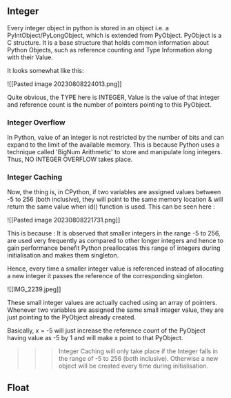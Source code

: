 
## Integer

Every integer object in python is stored in an object i.e. a PyIntObject/PyLongObject, which is extended from PyObject. PyObject is a C structure. It is a base structure that holds common information about Python Objects, such as reference counting and Type Information along with their Value.

It looks somewhat like this:

![[Pasted image 20230808224013.png]]

Quite obvious, the TYPE here is INTEGER, Value is the value of that integer and reference count is the number of pointers pointing to this PyObject.
### Integer Overflow

In Python, value of an integer is not restricted by the number of bits and can expand to the limit of the available memory. This is because Python uses a technique called 'BigNum Arithmetic' to store and manipulate long integers. Thus, NO INTEGER OVERFLOW takes place.
### Integer Caching

Now, the thing is, in CPython, if two variables are assigned values between -5 to 256 (both inclusive), they will point to the same memory location & will return the same value when id() function is used. This  can be seen here :

![[Pasted image 20230808221731.png]]

This is because : It is observed that smaller integers in the range -5 to 256, are used very frequently as compared to other longer integers and hence to gain performance benefit Python preallocates this range of integers during initialisation and makes them singleton. 

Hence, every time a smaller integer value is referenced instead of allocating a new integer it passes the reference of the corresponding singleton.

![[IMG_2239.jpeg]]

These small integer values are actually cached using an array of pointers. Whenever two variables are assigned the same small integer value, they are just pointing to the PyObject already created.

Basically, x = -5 will just increase the reference count of the PyObject having value as -5 by 1 and will make x point to that PyObject.

>>> Integer Caching will only take place if the Integer falls in the range of -5 to 256 (both inclusive). Otherwise a new object will be created every time during initialisation.

## Float


